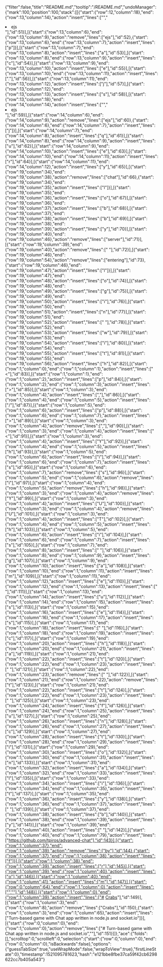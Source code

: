 {"filter":false,"title":"README.md","tooltip":"/README.md","undoManager":{"mark":100,"position":100,"stack":[[{"start":{"row":12,"column":18},"end":{"row":13,"column":14},"action":"insert","lines":["","  <li>ejs</li>"],"id":51}],[{"start":{"row":13,"column":6},"end":{"row":13,"column":9},"action":"remove","lines":["ejs"],"id":52},{"start":{"row":13,"column":6},"end":{"row":13,"column":7},"action":"insert","lines":["p"]}],[{"start":{"row":13,"column":7},"end":{"row":13,"column":8},"action":"insert","lines":["a"],"id":53}],[{"start":{"row":13,"column":8},"end":{"row":13,"column":9},"action":"insert","lines":["c"],"id":54}],[{"start":{"row":13,"column":9},"end":{"row":13,"column":10},"action":"insert","lines":["e"],"id":55}],[{"start":{"row":13,"column":10},"end":{"row":13,"column":11},"action":"insert","lines":["."],"id":56}],[{"start":{"row":13,"column":11},"end":{"row":13,"column":12},"action":"insert","lines":["j"],"id":57}],[{"start":{"row":13,"column":12},"end":{"row":13,"column":13},"action":"insert","lines":["s"],"id":58}],[{"start":{"row":13,"column":18},"end":{"row":14,"column":14},"action":"insert","lines":["","  <li>ejs</li>"],"id":59}],[{"start":{"row":14,"column":6},"end":{"row":14,"column":9},"action":"remove","lines":["ejs"],"id":60},{"start":{"row":14,"column":6},"end":{"row":14,"column":7},"action":"insert","lines":["j"]}],[{"start":{"row":14,"column":7},"end":{"row":14,"column":8},"action":"insert","lines":["q"],"id":61}],[{"start":{"row":14,"column":8},"end":{"row":14,"column":9},"action":"insert","lines":["u"],"id":62}],[{"start":{"row":14,"column":9},"end":{"row":14,"column":10},"action":"insert","lines":["e"],"id":63}],[{"start":{"row":14,"column":10},"end":{"row":14,"column":11},"action":"insert","lines":["r"],"id":64}],[{"start":{"row":14,"column":11},"end":{"row":14,"column":12},"action":"insert","lines":["y"],"id":65}],[{"start":{"row":19,"column":34},"end":{"row":19,"column":38},"action":"remove","lines":["chat"],"id":66},{"start":{"row":19,"column":34},"end":{"row":19,"column":35},"action":"insert","lines":["l"]}],[{"start":{"row":19,"column":35},"end":{"row":19,"column":36},"action":"insert","lines":["o"],"id":67}],[{"start":{"row":19,"column":36},"end":{"row":19,"column":37},"action":"insert","lines":["b"],"id":68}],[{"start":{"row":19,"column":37},"end":{"row":19,"column":38},"action":"insert","lines":["b"],"id":69}],[{"start":{"row":19,"column":38},"end":{"row":19,"column":39},"action":"insert","lines":["y"],"id":70}],[{"start":{"row":19,"column":40},"end":{"row":19,"column":46},"action":"remove","lines":["server"],"id":71}],[{"start":{"row":19,"column":39},"end":{"row":19,"column":40},"action":"remove","lines":[" "],"id":72}],[{"start":{"row":19,"column":46},"end":{"row":19,"column":54},"action":"remove","lines":["entering"],"id":73},{"start":{"row":19,"column":46},"end":{"row":19,"column":47},"action":"insert","lines":["l"]}],[{"start":{"row":19,"column":47},"end":{"row":19,"column":48},"action":"insert","lines":["o"],"id":74}],[{"start":{"row":19,"column":48},"end":{"row":19,"column":49},"action":"insert","lines":["g"],"id":75}],[{"start":{"row":19,"column":49},"end":{"row":19,"column":50},"action":"insert","lines":["i"],"id":76}],[{"start":{"row":19,"column":50},"end":{"row":19,"column":51},"action":"insert","lines":["n"],"id":77}],[{"start":{"row":19,"column":51},"end":{"row":19,"column":52},"action":"insert","lines":[" "],"id":78}],[{"start":{"row":19,"column":52},"end":{"row":19,"column":53},"action":"insert","lines":["w"],"id":79}],[{"start":{"row":19,"column":53},"end":{"row":19,"column":54},"action":"insert","lines":["i"],"id":80}],[{"start":{"row":19,"column":54},"end":{"row":19,"column":55},"action":"insert","lines":["t"],"id":81}],[{"start":{"row":19,"column":55},"end":{"row":19,"column":56},"action":"insert","lines":["h"],"id":82}],[{"start":{"row":1,"column":0},"end":{"row":1,"column":1},"action":"insert","lines":["<"],"id":83}],[{"start":{"row":1,"column":1},"end":{"row":1,"column":2},"action":"insert","lines":["p"],"id":84}],[{"start":{"row":1,"column":2},"end":{"row":1,"column":3},"action":"insert","lines":[">"],"id":85}],[{"start":{"row":1,"column":3},"end":{"row":1,"column":4},"action":"insert","lines":[","],"id":86}],[{"start":{"row":1,"column":4},"end":{"row":1,"column":5},"action":"insert","lines":["/"],"id":87}],[{"start":{"row":1,"column":5},"end":{"row":1,"column":6},"action":"insert","lines":["p"],"id":88}],[{"start":{"row":1,"column":6},"end":{"row":1,"column":7},"action":"insert","lines":[">"],"id":89}],[{"start":{"row":1,"column":3},"end":{"row":1,"column":4},"action":"remove","lines":[","],"id":90}],[{"start":{"row":1,"column":3},"end":{"row":1,"column":4},"action":"insert","lines":["<"],"id":91}],[{"start":{"row":1,"column":3},"end":{"row":1,"column":4},"action":"insert","lines":["Y"],"id":92}],[{"start":{"row":1,"column":4},"end":{"row":1,"column":5},"action":"insert","lines":["h"],"id":93}],[{"start":{"row":1,"column":5},"end":{"row":1,"column":6},"action":"insert","lines":["i"],"id":94}],[{"start":{"row":1,"column":6},"end":{"row":1,"column":7},"action":"insert","lines":["s"],"id":95}],[{"start":{"row":1,"column":6},"end":{"row":1,"column":7},"action":"remove","lines":["s"],"id":96}],[{"start":{"row":1,"column":5},"end":{"row":1,"column":6},"action":"remove","lines":["i"],"id":97}],[{"start":{"row":1,"column":4},"end":{"row":1,"column":5},"action":"remove","lines":["h"],"id":98}],[{"start":{"row":1,"column":3},"end":{"row":1,"column":4},"action":"remove","lines":["Y"],"id":99}],[{"start":{"row":1,"column":3},"end":{"row":1,"column":4},"action":"insert","lines":["U"],"id":100}],[{"start":{"row":1,"column":3},"end":{"row":1,"column":4},"action":"remove","lines":["U"],"id":101}],[{"start":{"row":1,"column":3},"end":{"row":1,"column":4},"action":"insert","lines":["T"],"id":102}],[{"start":{"row":1,"column":4},"end":{"row":1,"column":5},"action":"insert","lines":["h"],"id":103}],[{"start":{"row":1,"column":5},"end":{"row":1,"column":6},"action":"insert","lines":["i"],"id":104}],[{"start":{"row":1,"column":6},"end":{"row":1,"column":7},"action":"insert","lines":["s"],"id":105}],[{"start":{"row":1,"column":7},"end":{"row":1,"column":8},"action":"insert","lines":[" "],"id":106}],[{"start":{"row":1,"column":8},"end":{"row":1,"column":9},"action":"insert","lines":["g"],"id":107}],[{"start":{"row":1,"column":9},"end":{"row":1,"column":10},"action":"insert","lines":["a"],"id":108}],[{"start":{"row":1,"column":10},"end":{"row":1,"column":11},"action":"insert","lines":["m"],"id":109}],[{"start":{"row":1,"column":11},"end":{"row":1,"column":12},"action":"insert","lines":["e"],"id":110}],[{"start":{"row":1,"column":12},"end":{"row":1,"column":13},"action":"insert","lines":[" "],"id":111}],[{"start":{"row":1,"column":13},"end":{"row":1,"column":14},"action":"insert","lines":["u"],"id":112}],[{"start":{"row":1,"column":14},"end":{"row":1,"column":15},"action":"insert","lines":["s"],"id":113}],[{"start":{"row":1,"column":15},"end":{"row":1,"column":16},"action":"insert","lines":["e"],"id":114}],[{"start":{"row":1,"column":16},"end":{"row":1,"column":17},"action":"insert","lines":["s"],"id":115}],[{"start":{"row":1,"column":17},"end":{"row":1,"column":18},"action":"insert","lines":[" "],"id":116}],[{"start":{"row":1,"column":18},"end":{"row":1,"column":19},"action":"insert","lines":["c"],"id":117}],[{"start":{"row":1,"column":19},"end":{"row":1,"column":20},"action":"insert","lines":["h"],"id":118}],[{"start":{"row":1,"column":20},"end":{"row":1,"column":21},"action":"insert","lines":["a"],"id":119}],[{"start":{"row":1,"column":21},"end":{"row":1,"column":22},"action":"insert","lines":["t"],"id":120}],[{"start":{"row":1,"column":22},"end":{"row":1,"column":23},"action":"insert","lines":[" "],"id":121}],[{"start":{"row":1,"column":22},"end":{"row":1,"column":23},"action":"remove","lines":[" "],"id":122}],[{"start":{"row":1,"column":21},"end":{"row":1,"column":22},"action":"remove","lines":["t"],"id":123}],[{"start":{"row":1,"column":21},"end":{"row":1,"column":22},"action":"insert","lines":["t"],"id":124}],[{"start":{"row":1,"column":22},"end":{"row":1,"column":23},"action":"insert","lines":[" "],"id":125}],[{"start":{"row":1,"column":23},"end":{"row":1,"column":24},"action":"insert","lines":["f"],"id":126}],[{"start":{"row":1,"column":24},"end":{"row":1,"column":25},"action":"insert","lines":["u"],"id":127}],[{"start":{"row":1,"column":25},"end":{"row":1,"column":26},"action":"insert","lines":["n"],"id":128}],[{"start":{"row":1,"column":26},"end":{"row":1,"column":27},"action":"insert","lines":["c"],"id":129}],[{"start":{"row":1,"column":27},"end":{"row":1,"column":28},"action":"insert","lines":["t"],"id":130}],[{"start":{"row":1,"column":28},"end":{"row":1,"column":29},"action":"insert","lines":["i"],"id":131}],[{"start":{"row":1,"column":29},"end":{"row":1,"column":30},"action":"insert","lines":["o"],"id":132}],[{"start":{"row":1,"column":30},"end":{"row":1,"column":31},"action":"insert","lines":["n"],"id":133}],[{"start":{"row":1,"column":31},"end":{"row":1,"column":32},"action":"insert","lines":["a"],"id":134}],[{"start":{"row":1,"column":32},"end":{"row":1,"column":33},"action":"insert","lines":["l"],"id":135}],[{"start":{"row":1,"column":33},"end":{"row":1,"column":34},"action":"insert","lines":["i"],"id":136}],[{"start":{"row":1,"column":34},"end":{"row":1,"column":35},"action":"insert","lines":["t"],"id":137}],[{"start":{"row":1,"column":35},"end":{"row":1,"column":36},"action":"insert","lines":["y"],"id":138}],[{"start":{"row":1,"column":36},"end":{"row":1,"column":37},"action":"insert","lines":[" "],"id":139}],[{"start":{"row":1,"column":37},"end":{"row":1,"column":38},"action":"insert","lines":["b"],"id":140}],[{"start":{"row":1,"column":38},"end":{"row":1,"column":39},"action":"insert","lines":["y"],"id":141}],[{"start":{"row":1,"column":39},"end":{"row":1,"column":40},"action":"insert","lines":[" "],"id":142}],[{"start":{"row":1,"column":40},"end":{"row":1,"column":79},"action":"insert","lines":["https://github.com/tpiros/advanced-chat"],"id":143}],[{"start":{"row":1,"column":37},"end":{"row":1,"column":39},"action":"remove","lines":["by"],"id":144},{"start":{"row":1,"column":37},"end":{"row":1,"column":38},"action":"insert","lines":["f"]}],[{"start":{"row":1,"column":38},"end":{"row":1,"column":39},"action":"insert","lines":["r"],"id":145}],[{"start":{"row":1,"column":39},"end":{"row":1,"column":40},"action":"insert","lines":["o"],"id":146}],[{"start":{"row":1,"column":40},"end":{"row":1,"column":41},"action":"insert","lines":["m"],"id":147}],[{"start":{"row":0,"column":64},"end":{"row":1,"column":0},"action":"insert","lines":["",""],"id":148}],[{"start":{"row":1,"column":0},"end":{"row":1,"column":39},"action":"insert","lines":["# [Crabs](https://crabs.herokuapp.com/)"],"id":149}],[{"start":{"row":1,"column":3},"end":{"row":1,"column":8},"action":"remove","lines":["Crabs"],"id":150},{"start":{"row":1,"column":3},"end":{"row":1,"column":65},"action":"insert","lines":["Turn-based game with Chat app written in node.js and socket.io"]}],[{"start":{"row":0,"column":0},"end":{"row":1,"column":0},"action":"remove","lines":["# Turn-based game with Chat app written in node.js and socket.io",""],"id":151}]]},"ace":{"folds":[],"scrolltop":0,"scrollleft":0,"selection":{"start":{"row":0,"column":0},"end":{"row":0,"column":0},"isBackwards":false},"options":{"guessTabSize":true,"useWrapMode":false,"wrapToView":true},"firstLineState":0},"timestamp":1521095781623,"hash":"e121bbe8fbe37ca59f42cb6298622cc7b405a543"}